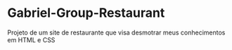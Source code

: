 # Gabriel-Group-Restaurant
Projeto de um site de restaurante que visa desmotrar meus conhecimentos em HTML e CSS


